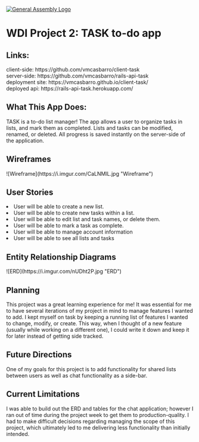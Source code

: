 [![General Assembly Logo](https://camo.githubusercontent.com/1a91b05b8f4d44b5bbfb83abac2b0996d8e26c92/687474703a2f2f692e696d6775722e636f6d2f6b6538555354712e706e67)](https://generalassemb.ly/education/web-development-immersive)

<h1>WDI Project 2: TASK to-do app</h1>

<h2>Links:</h2>
client-side: https://github.com/vmcasbarro/client-task
<br>
server-side: https://github.com/vmcasbarro/rails-api-task
<br>
deployment site: https://vmcasbarro.github.io/client-task/
<br>
deployed api: https://rails-api-task.herokuapp.com/

<h2>What This App Does:</h2>
TASK is a to-do list manager! The app allows a user to organize tasks in lists, and mark them as completed. Lists and tasks can be modified, renamed, or deleted. All progress is saved instantly on the server-side of the application. 

<h2>Wireframes</h2>
![Wireframe](https://i.imgur.com/CaLNMlL.jpg "Wireframe")

<h2>User Stories</h2>
<li>User will be able to create a new list.</li>
<li>User will be able to create new tasks within a list.</li>
<li>User will be able to edit list and task names, or delete them.</li>
<li>User will be able to mark a task as complete.</li>
<li>User will be able to manage account information</li>
<li>User will be able to see all lists and tasks</li>

<h2>Entity Relationship Diagrams</h2>
![ERD](https://i.imgur.com/nUDht2P.jpg "ERD")

<h2>Planning</h2>
This project was a great learning experience for me! It was essential for me to have several iterations of my project in mind to manage features I wanted to add. I kept myself on task by keeping a running list of features I wanted to change, modify, or create. This way, when I thought of a new feature (usually while working on a different one), I could write it down and keep it for later instead of getting side tracked.

<h2>Future Directions</h2>
One of my goals for this project is to add functionality for shared lists between users as well as chat functionality as a side-bar.

<h2>Current Limitations</h2>
I was able to build out the ERD and tables for the chat application; however I ran out of time during the project week to get them to production-quality. I had to make difficult decisions regarding managing the scope of this project, which ultimately led to me delivering less functionality than initially intended.

